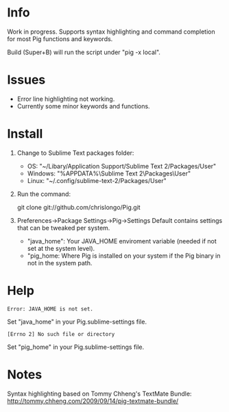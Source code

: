 # Info

Work in progress.  Supports syntax highlighting and command completion for most Pig functions and keywords.

Build (Super+B) will run the script under "pig -x local".

# Issues

* Error line highlighting not working.
* Currently some minor keywords and functions.

# Install

1. Change to Sublime Text packages folder:  

	* OS: "~/Libary/Application Support/Sublime Text 2/Packages/User"
	* Windows: "%APPDATA%\Sublime Text 2\Packages\User"
	* Linux: "~/.config/sublime-text-2/Packages/User"

2. Run the command:

	git clone git://github.com/chrislongo/Pig.git

3. Preferences->Package Settings->Pig->Settings Default contains settings that can be tweaked per system.

	* "java_home": Your JAVA_HOME enviroment variable (needed if not set at the system level).
	* "pig_home: Where Pig is installed on your system if the Pig binary in not in the system path.

# Help

	Error: JAVA_HOME is not set.

Set "java_home" in your Pig.sublime-settings file.

	[Errno 2] No such file or directory

Set "pig_home" in your Pig.sublime-settings file.

# Notes

Syntax highlighting based on Tommy Chheng's TextMate Bundle: http://tommy.chheng.com/2009/09/14/pig-textmate-bundle/
